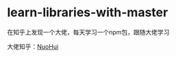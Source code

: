 # learn-libraries-with-master
在知乎上发现一个大佬，每天学习一个npm包，跟随大佬学习

大佬知乎：[NuoHui](https://www.zhihu.com/people/xu-yi-zong-13)
